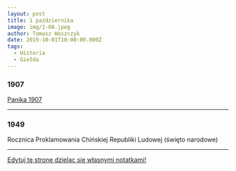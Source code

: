 ```yaml
---
layout: post
title: 1 października
image: img/1-08.jpeg
author: Tomasz Waszczyk
date: 2019-10-01T10:00:00.000Z
tags:
  - Historia
  - Giełda
---
```


### 1907

<a href="https://en.wikipedia.org/wiki/Panic_of_1907" target="_blank">Panika 1907</a>

---

### 1949

Rocznica Proklamowania Chińskiej Republiki Ludowej (święto narodowe)

---

<a href="https://github.com/TomaszWaszczyk/historia.waszczyk.com/edit/master/src/content/october-1.md" target="_blank">Edytuj tę stronę dzieląc się własnymi notatkami!</a>
